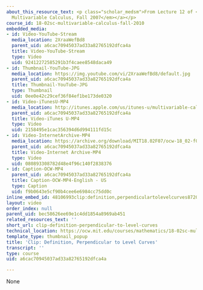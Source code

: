 ```yaml
---
about_this_resource_text: <p class="scholar_medsm">From Lecture 12 of <a href="http://ocw.mit.edu/courses/mathematics/18-02-multivariable-calculus-fall-2007/video-lectures/"><em>18.02
  Multivariable Calculus, Fall 2007</em></a></p>
course_id: 18-02sc-multivariable-calculus-fall-2010
embedded_media:
- id: Video-YouTube-Stream
  media_location: 2XraaWefBd8
  parent_uid: a6cac70945037ad33a82765192dfca4a
  title: Video-YouTube-Stream
  type: Video
  uid: 92412272585291b3f4caee8548daca49
- id: Thumbnail-YouTube-JPG
  media_location: https://img.youtube.com/vi/2XraaWefBd8/default.jpg
  parent_uid: a6cac70945037ad33a82765192dfca4a
  title: Thumbnail-YouTube-JPG
  type: Thumbnail
  uid: 0ee0e42c29cef36f84ef1be173de0320
- id: Video-iTunesU-MP4
  media_location: http://itunes.apple.com/us/itunes-u/multivariable-calculus-spring/id354869122
  parent_uid: a6cac70945037ad33a82765192dfca4a
  title: Video-iTunes U-MP4
  type: Video
  uid: 2158495e1cac356394d6d994111fd15c
- id: Video-InternetArchive-MP4
  media_location: https://archive.org/download/MIT18.02F07/ocw-18_02-f07-lec12_300k.mp4
  parent_uid: a6cac70945037ad33a82765192dfca4a
  title: Video-Internet Archive-MP4
  type: Video
  uid: 080893308782d48e4f96c140f2838376
- id: Caption-OCW-MP4
  parent_uid: a6cac70945037ad33a82765192dfca4a
  title: Caption-OCW-MP4-English - US
  type: Caption
  uid: f9b0643e5cf90b4cee6e6984cc75dd0c
inline_embed_id: 48106993clip:definition,perpendiculartolevelcurves872057
layout: video
order_index: null
parent_uid: bec58626ee69e1c4dd1854a8969ab451
related_resources_text: ''
short_url: clip-definition-perpendicular-to-level-curves
technical_location: https://ocw.mit.edu/courses/mathematics/18-02sc-multivariable-calculus-fall-2010/2.-partial-derivatives/part-b-chain-rule-gradient-and-directional-derivatives/session-35-gradient-definition-perpendicular-to-level-curves/clip-definition-perpendicular-to-level-curves
template_type: thumbnail_popup
title: 'Clip: Definition, Perpendicular to Level Curves'
transcript: ''
type: course
uid: a6cac70945037ad33a82765192dfca4a

---
```

None